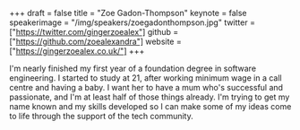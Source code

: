 +++
draft = false
title = "Zoe Gadon-Thompson"
keynote = false
speakerimage = "/img/speakers/zoegadonthompson.jpg"
twitter = ["https://twitter.com/gingerzoealex"]
github = ["https://github.com/zoealexandra"]
website = ["https://gingerzoealex.co.uk/"]
+++

I'm nearly finished my first year of a foundation degree in software engineering. I started to study at 21, after working minimum wage in a call centre and having a baby. I want her to have a mum who's successful and passionate, and I'm at least half of those things already. I'm trying to get my name known and my skills developed so I can make some of my ideas come to life through the support of the tech community.